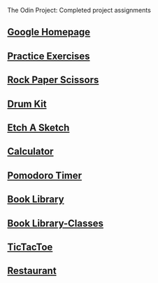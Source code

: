 The Odin Project: Completed project assignments      

<h2><a href="https://thorney29.github.io/the_odin_project/google-homepage/index.html">Google Homepage</a></h2>
<h2><a href="https://thorney29.github.io/the_odin_project/practice-exercises/index.html">Practice Exercises</a></h2>
<h2><a href="https://thorney29.github.io/the_odin_project/rock_paper_scissors/index.html">Rock Paper Scissors</a></h2>
<h2><a href="https://thorney29.github.io/the_odin_project/JavaScript30-master/01 - JavaScript Drum Kit/index-START.html">Drum Kit</a></h2>
<h2><a href="https://thorney29.github.io/the_odin_project/etch_a_sketch/index.html">Etch A Sketch</a></h2>
<h2><a href="https://thorney29.github.io/the_odin_project/calculator/index.html">Calculator</a></h2>
<h2><a href="https://thorney29.github.io/the_odin_project/pomodoro/index.html">Pomodoro Timer</a></h2>
<h2><a href="https://thorney29.github.io/the_odin_project/book-library/index.html">Book Library</a></h2>
<h2><a href="https://thorney29.github.io/the_odin_project/book-library-classes/index.html">Book Library-Classes</a></h2>
<h2><a href="https://thorney29.github.io/the_odin_project/tictactoe/index.html">TicTacToe</a></h2>
<h2><a href="https://thorney29.github.io/the_odin_project/restaurant/dist/index.html">Restaurant</a></h2>


